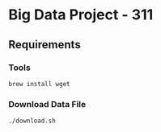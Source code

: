# Big Data Project - 311

## Requirements

### Tools
``` shell
brew install wget
```

### Download Data File
``` shell
./download.sh
```
